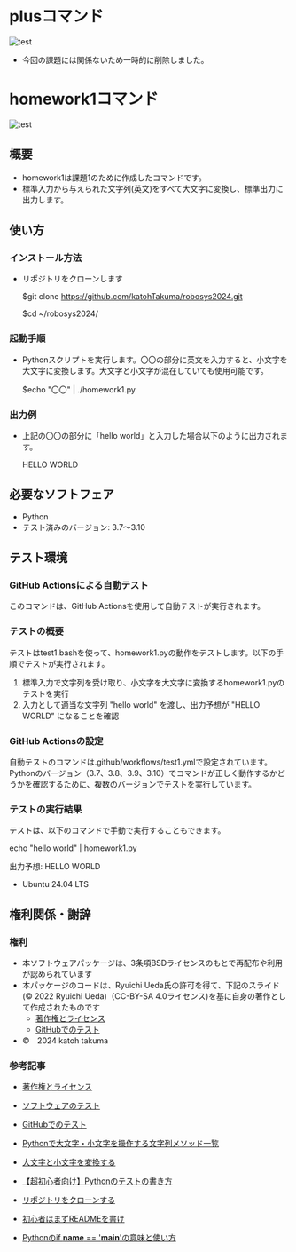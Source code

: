 # plusコマンド
![test](https://github.com/katohTakuma/robosys2024/actions/workflows/test.yml/badge.svg)
- 今回の課題には関係ないため一時的に削除しました。

# homework1コマンド
![test](https://github.com/katohTakuma/robosys2024/actions/workflows/test1.yml/badge.svg)
## 概要
- homework1は課題1のために作成したコマンドです。
- 標準入力から与えられた文字列(英文)をすべて大文字に変換し、標準出力に出力します。
 
## 使い方
### インストール方法
- リポジトリをクローンします

  $git clone https://github.com/katohTakuma/robosys2024.git
 
   $cd ~/robosys2024/

### 起動手順
 - Pythonスクリプトを実行します。〇〇の部分に英文を入力すると、小文字を大文字に変換します。大文字と小文字が混在していても使用可能です。

   $echo "〇〇" | ./homework1.py



### 出力例
- 上記の〇〇の部分に「hello world」と入力した場合以下のように出力されます。

  HELLO WORLD
 
## 必要なソフトフェア
 - Python
 - テスト済みのバージョン: 3.7～3.10

## テスト環境
### GitHub Actionsによる自動テスト

このコマンドは、GitHub Actionsを使用して自動テストが実行されます。

### テストの概要
テストはtest1.bashを使って、homework1.pyの動作をテストします。以下の手順でテストが実行されます。

1. 標準入力で文字列を受け取り、小文字を大文字に変換するhomework1.pyのテストを実行
2. 入力として適当な文字列 "hello world" を渡し、出力予想が "HELLO WORLD" になることを確認

### GitHub Actionsの設定
自動テストのコマンドは.github/workflows/test1.ymlで設定されています。Pythonのバージョン（3.7、3.8、3.9、3.10）でコマンドが正しく動作するかどうかを確認するために、複数のバージョンでテストを実行しています。

### テストの実行結果
テストは、以下のコマンドで手動で実行することもできます。

echo "hello world" | homework1.py

出力予想: HELLO WORLD

- Ubuntu 24.04 LTS
  
## 権利関係・謝辞
### 権利
- 本ソフトウェアパッケージは、3条項BSDライセンスのもとで再配布や利用が認められています
- 本パッケージのコードは、Ryuichi Ueda氏の許可を得て、下記のスライド(© 2022 Ryuichi Ueda)（CC-BY-SA 4.0ライセンス)を基に自身の著作として作成されたものです
  - [著作権とライセンス](https://ryuichiueda.github.io/slides_marp/robosys2024/lesson5.html#10)
  - [GitHubでのテスト](https://ryuichiueda.github.io/slides_marp/robosys2024/lesson7.html#17)
- ©　2024 katoh takuma

### 参考記事
 - [著作権とライセンス](https://ryuichiueda.github.io/slides_marp/robosys2024/lesson5.html#25)

 - [ソフトウェアのテスト](https://ryuichiueda.github.io/slides_marp/robosys2024/lesson6.html#16)

 - [GitHubでのテスト](https://ryuichiueda.github.io/slides_marp/robosys2024/lesson7.html#17)

 - [Pythonで大文字・小文字を操作する文字列メソッド一覧](https://note.nkmk.me/python-capitalize-lower-upper-title/#upper)
 
 - [大文字と小文字を変換する](https://www.javadrive.jp/python/string/index12.html)
 
 - [【超初心者向け】Pythonのテストの書き方](https://qiita.com/KENTAROSZK/items/ae40bd509d0c114c3519)
 
 - [リポジトリをクローンする](https://docs.github.com/ja/repositories/creating-and-managing-repositories/cloning-a-repository)
 
 - [初心者はまずREADMEを書け](https://qiita.com/Canard_engineer_c_cpp/items/81ce4e53881138dbf37f)

 - [Pythonのif __name__ == '__main__'の意味と使い方](https://note.nkmk.me/python-if-name-main/)



